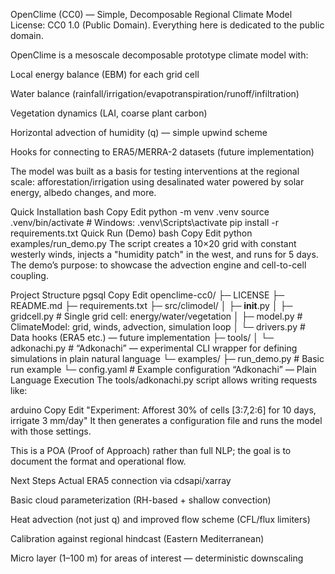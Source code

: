 OpenClime (CC0) — Simple, Decomposable Regional Climate Model
License: CC0 1.0 (Public Domain). Everything here is dedicated to the public domain.

OpenClime is a mesoscale decomposable prototype climate model with:

Local energy balance (EBM) for each grid cell

Water balance (rainfall/irrigation/evapotranspiration/runoff/infiltration)

Vegetation dynamics (LAI, coarse plant carbon)

Horizontal advection of humidity (q) — simple upwind scheme

Hooks for connecting to ERA5/MERRA-2 datasets (future implementation)

The model was built as a basis for testing interventions at the regional scale: afforestation/irrigation using desalinated water powered by solar energy, albedo changes, and more.

Quick Installation
bash
Copy
Edit
python -m venv .venv
source .venv/bin/activate  # Windows: .venv\Scripts\activate
pip install -r requirements.txt
Quick Run (Demo)
bash
Copy
Edit
python examples/run_demo.py
The script creates a 10×20 grid with constant westerly winds, injects a "humidity patch" in the west, and runs for 5 days.
The demo’s purpose: to showcase the advection engine and cell-to-cell coupling.

Project Structure
pgsql
Copy
Edit
openclime-cc0/
├─ LICENSE
├─ README.md
├─ requirements.txt
├─ src/climodel/
│  ├─ __init__.py
│  ├─ gridcell.py         # Single grid cell: energy/water/vegetation
│  ├─ model.py            # ClimateModel: grid, winds, advection, simulation loop
│  └─ drivers.py          # Data hooks (ERA5 etc.) — future implementation
├─ tools/
│  └─ adkonachi.py        # “Adkonachi” — experimental CLI wrapper for defining simulations in plain natural language
└─ examples/
   ├─ run_demo.py         # Basic run example
   └─ config.yaml         # Example configuration
“Adkonachi” — Plain Language Execution
The tools/adkonachi.py script allows writing requests like:

arduino
Copy
Edit
"Experiment: Afforest 30% of cells [3:7,2:6] for 10 days, irrigate 3 mm/day"
It then generates a configuration file and runs the model with those settings.

This is a POA (Proof of Approach) rather than full NLP; the goal is to document the format and operational flow.

Next Steps
Actual ERA5 connection via cdsapi/xarray

Basic cloud parameterization (RH-based + shallow convection)

Heat advection (not just q) and improved flow scheme (CFL/flux limiters)

Calibration against regional hindcast (Eastern Mediterranean)

Micro layer (1–100 m) for areas of interest — deterministic downscaling